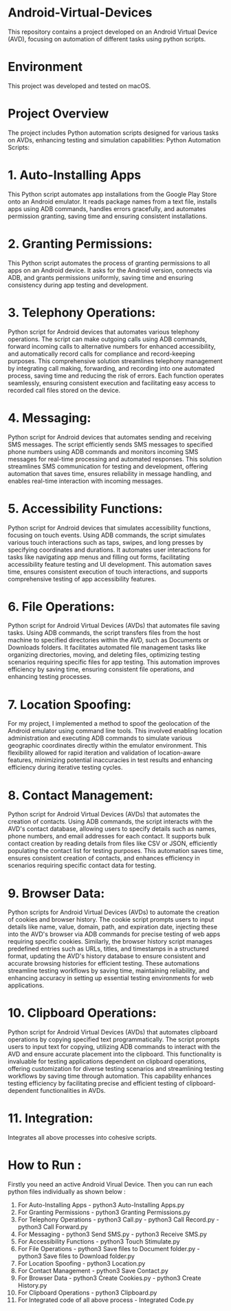 # Android-Virtual-Devices
This repository contains a project developed on an Android Virtual Device (AVD), focusing on automation of different tasks using python scripts.

# Environment
This project was developed and tested on macOS.

# Project Overview
The project includes Python automation scripts designed for various tasks on AVDs, enhancing testing and simulation capabilities:
Python Automation Scripts:

# 1. Auto-Installing Apps
This Python script automates app installations from the Google Play Store onto an Android emulator. It reads package names from a text file, installs apps using ADB commands, handles errors gracefully, and automates permission granting, saving time and ensuring consistent installations.

# 2. Granting Permissions:
This Python script automates the process of granting permissions to all apps on an Android device. It asks for the Android version, connects via ADB, and grants permissions uniformly, saving time and ensuring consistency during app testing and development.

# 3. Telephony Operations:
Python script for Android devices that automates various telephony operations. The script can make outgoing calls using ADB commands, forward incoming calls to alternative numbers for enhanced accessibility, and automatically record calls for compliance and record-keeping purposes. This comprehensive solution streamlines telephony management by integrating call making, forwarding, and recording into one automated process, saving time and reducing the risk of errors. Each function operates seamlessly, ensuring consistent execution and facilitating easy access to recorded call files stored on the device.

# 4. Messaging:
Python script for Android devices that automates sending and receiving SMS messages. The script efficiently sends SMS messages to specified phone numbers using ADB commands and monitors incoming SMS messages for real-time processing and automated responses. This solution streamlines SMS communication for testing and development, offering automation that saves time, ensures reliability in message handling, and enables real-time interaction with incoming messages.

# 5. Accessibility Functions:
Python script for Android devices that simulates accessibility functions, focusing on touch events. Using ADB commands, the script simulates various touch interactions such as taps, swipes, and long presses by specifying coordinates and durations. It automates user interactions for tasks like navigating app menus and filling out forms, facilitating accessibility feature testing and UI development. This automation saves time, ensures consistent execution of touch interactions, and supports comprehensive testing of app accessibility features.

# 6. File Operations:
Python script for Android Virtual Devices (AVDs) that automates file saving tasks. Using ADB commands, the script transfers files from the host machine to specified directories within the AVD, such as Documents or Downloads folders. It facilitates automated file management tasks like organizing directories, moving, and deleting files, optimizing testing scenarios requiring specific files for app testing. This automation improves efficiency by saving time, ensuring consistent file operations, and enhancing testing processes.

# 7. Location Spoofing:
For my project, I implemented a method to spoof the geolocation of the Android emulator using command line tools. This involved enabling location administration and executing ADB commands to simulate various geographic coordinates directly within the emulator environment. This flexibility allowed for rapid iteration and validation of location-aware features, minimizing potential inaccuracies in test results and enhancing efficiency during iterative testing cycles.

# 8. Contact Management:
Python script for Android Virtual Devices (AVDs) that automates the creation of contacts. Using ADB commands, the script interacts with the AVD's contact database, allowing users to specify details such as names, phone numbers, and email addresses for each contact. It supports bulk contact creation by reading details from files like CSV or JSON, efficiently populating the contact list for testing purposes. This automation saves time, ensures consistent creation of contacts, and enhances efficiency in scenarios requiring specific contact data for testing.

# 9. Browser Data:
Python scripts for Android Virtual Devices (AVDs) to automate the creation of cookies and browser history. The cookie script prompts users to input details like name, value, domain, path, and expiration date, injecting these into the AVD's browser via ADB commands for precise testing of web apps requiring specific cookies. Similarly, the browser history script manages predefined entries such as URLs, titles, and timestamps in a structured format, updating the AVD's history database to ensure consistent and accurate browsing histories for efficient testing. These automations streamline testing workflows by saving time, maintaining reliability, and enhancing accuracy in setting up essential testing environments for web applications.

# 10. Clipboard Operations:
Python script for Android Virtual Devices (AVDs) that automates clipboard operations by copying specified text programmatically. The script prompts users to input text for copying, utilizing ADB commands to interact with the AVD and ensure accurate placement into the clipboard. This functionality is invaluable for testing applications dependent on clipboard operations, offering customization for diverse testing scenarios and streamlining testing workflows by saving time through automation. This capability enhances testing efficiency by facilitating precise and efficient testing of clipboard-dependent functionalities in AVDs.

# 11. Integration:
Integrates all above processes into cohesive scripts.

# How to Run :
Firstly you need an active Android Virual Device. Then you can run each python files individually as shown below :

1. For Auto-Installing Apps - python3 Auto-Installing Apps.py
2. For Granting Permissions - python3 Granting Permissions.py
3. For Telephony Operations - python3 Call.py
                            - python3 Call Record.py
                            - python3 Call Forward.py
4. For Messaging - python3 Send SMS.py
                 - python3 Receive SMS.py
5. For Accessibility Functions - python3 Touch Stimulate.py
6. For File Operations - python3 Save files to Document folder.py
                       - python3 Save files to Download folder.py
7. For Location Spoofing - python3 Location.py
8. For Contact Management - python3 Save Contact.py
9. For Browser Data - python3 Create Cookies.py
                    - python3 Create History.py
10. For Clipboard Operations - python3 Clipboard.py
11. For Integrated code of all above process - Integrated Code.py
